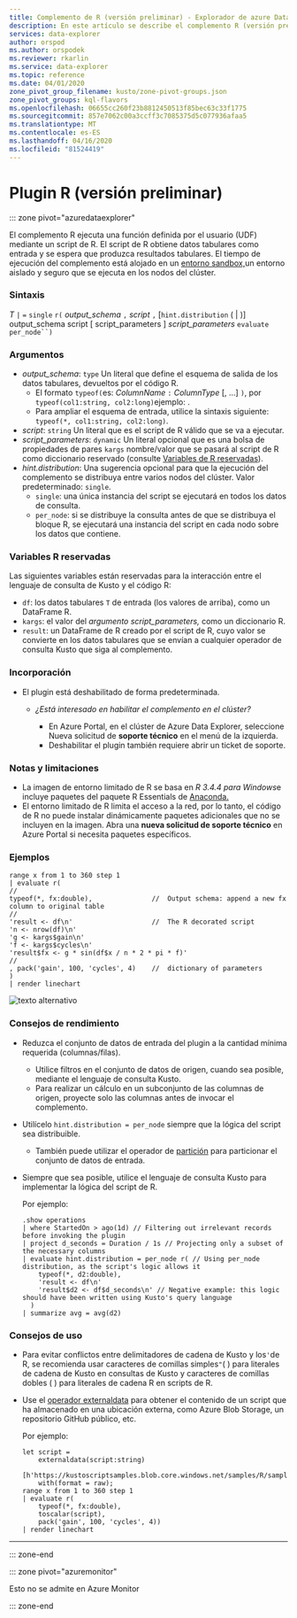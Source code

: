 ```yaml
---
title: Complemento de R (versión preliminar) - Explorador de azure Data Explorer ? Microsoft Docs
description: En este artículo se describe el complemento R (versión preliminar) en Azure Data Explorer.
services: data-explorer
author: orspod
ms.author: orspodek
ms.reviewer: rkarlin
ms.service: data-explorer
ms.topic: reference
ms.date: 04/01/2020
zone_pivot_group_filename: kusto/zone-pivot-groups.json
zone_pivot_groups: kql-flavors
ms.openlocfilehash: 06655cc260f23b8812450513f85bec63c33f1775
ms.sourcegitcommit: 857e7062c00a3ccff3c7085375d5c077936afaa5
ms.translationtype: MT
ms.contentlocale: es-ES
ms.lasthandoff: 04/16/2020
ms.locfileid: "81524419"
---
```

# <a name="r-plugin-preview"></a>Plugin R (versión preliminar)

::: zone pivot="azuredataexplorer"

El complemento R ejecuta una función definida por el usuario (UDF) mediante un script de R. El script de R obtiene datos tabulares como entrada y se espera que produzca resultados tabulares.
El tiempo de ejecución del complemento está alojado en un [entorno sandbox,](../concepts/sandboxes.md)un entorno aislado y seguro que se ejecuta en los nodos del clúster.

### <a name="syntax"></a>Sintaxis

*T* `|` `=` `single` `r(` *output_schema* `,` *script* `,` [`hint.distribution` ( | )] output_schema script [ script_parameters ] *script_parameters* `evaluate` `per_node``)`


### <a name="arguments"></a>Argumentos

* *output_schema*: `type` Un literal que define el esquema de salida de los datos tabulares, devueltos por el código R.
    * El formato `typeof(`es: *ColumnName* `:` *ColumnType* [, ...] `)`, por `typeof(col1:string, col2:long)`ejemplo: .
    * Para ampliar el esquema de entrada, utilice la sintaxis siguiente: `typeof(*, col1:string, col2:long)`.
* *script*: `string` Un literal que es el script de R válido que se va a ejecutar.
* *script_parameters*: `dynamic` Un literal opcional que es una bolsa de propiedades de pares `kargs` nombre/valor que se pasará al script de R como diccionario reservado (consulte [Variables de R reservadas](#reserved-r-variables)).
* *hint.distribution*: Una sugerencia opcional para que la ejecución del complemento se distribuya entre varios nodos del clúster.
   Valor predeterminado: `single`.
    * `single`: una única instancia del script se ejecutará en todos los datos de consulta.
    * `per_node`: si se distribuye la consulta antes de que se distribuya el bloque R, se ejecutará una instancia del script en cada nodo sobre los datos que contiene.


### <a name="reserved-r-variables"></a>Variables R reservadas

Las siguientes variables están reservadas para la interacción entre el lenguaje de consulta de Kusto y el código R:

* `df`: los datos tabulares `T` de entrada (los valores de arriba), como un DataFrame R.
* `kargs`: el valor del *argumento script_parameters,* como un diccionario R.
* `result`: un DataFrame de R creado por el script de R, cuyo valor se convierte en los datos tabulares que se envían a cualquier operador de consulta Kusto que siga al complemento.

### <a name="onboarding"></a>Incorporación


* El plugin está deshabilitado de forma predeterminada.
    * *¿Está interesado en habilitar el complemento en el clúster?*
        
        * En Azure Portal, en el clúster de Azure Data Explorer, seleccione Nueva solicitud de **soporte técnico** en el menú de la izquierda.
        * Deshabilitar el plugin también requiere abrir un ticket de soporte.

### <a name="notes-and-limitations"></a>Notas y limitaciones

* La imagen de entorno limitado de R se basa en *R 3.4.4 para Windows*e incluye paquetes del paquete R Essentials de [Anaconda.](https://docs.anaconda.com/anaconda/packages/r-language-pkg-docs/)
* El entorno limitado de R limita el acceso a la red, por lo tanto, el código de R no puede instalar dinámicamente paquetes adicionales que no se incluyen en la imagen. Abra una **nueva solicitud de soporte técnico** en Azure Portal si necesita paquetes específicos.


### <a name="examples"></a>Ejemplos

```kusto
range x from 1 to 360 step 1
| evaluate r(
//
typeof(*, fx:double),               //  Output schema: append a new fx column to original table 
//
'result <- df\n'                    //  The R decorated script
'n <- nrow(df)\n'
'g <- kargs$gain\n'
'f <- kargs$cycles\n'
'result$fx <- g * sin(df$x / n * 2 * pi * f)'
//
, pack('gain', 100, 'cycles', 4)    //  dictionary of parameters
)
| render linechart 
```
![texto alternativo](./images/samples/sine-demo.png "sine-demo")




### <a name="performance-tips"></a>Consejos de rendimiento

* Reduzca el conjunto de datos de entrada del plugin a la cantidad mínima requerida (columnas/filas).
    * Utilice filtros en el conjunto de datos de origen, cuando sea posible, mediante el lenguaje de consulta Kusto.
    * Para realizar un cálculo en un subconjunto de las columnas de origen, proyecte solo las columnas antes de invocar el complemento.
* Utilícelo `hint.distribution = per_node` siempre que la lógica del script sea distribuible.
    * También puede utilizar el operador de [partición](partitionoperator.md) para particionar el conjunto de datos de entrada.
* Siempre que sea posible, utilice el lenguaje de consulta Kusto para implementar la lógica del script de R.

    Por ejemplo:

    ```kusto    
    .show operations
    | where StartedOn > ago(1d) // Filtering out irrelevant records before invoking the plugin
    | project d_seconds = Duration / 1s // Projecting only a subset of the necessary columns
    | evaluate hint.distribution = per_node r( // Using per_node distribution, as the script's logic allows it
        typeof(*, d2:double),
        'result <- df\n'
        'result$d2 <- df$d_seconds\n' // Negative example: this logic should have been written using Kusto's query language
      )
    | summarize avg = avg(d2)
    ```

### <a name="usage-tips"></a>Consejos de uso

* Para evitar conflictos entre delimitadores de cadena de Kusto y los`'`de R, se recomienda usar caracteres de comillas simples`"`( ) para literales de cadena de Kusto en consultas de Kusto y caracteres de comillas dobles ( ) para literales de cadena R en scripts de R.
* Use el [operador externaldata](externaldata-operator.md) para obtener el contenido de un script que ha almacenado en una ubicación externa, como Azure Blob Storage, un repositorio GitHub público, etc.
  
  Por ejemplo:

    ```kusto    
    let script = 
        externaldata(script:string)
        [h'https://kustoscriptsamples.blob.core.windows.net/samples/R/sample_script.r']
        with(format = raw);
    range x from 1 to 360 step 1
    | evaluate r(
        typeof(*, fx:double),
        toscalar(script), 
        pack('gain', 100, 'cycles', 4))
    | render linechart 
    ```

---

::: zone-end

::: zone pivot="azuremonitor"

Esto no se admite en Azure Monitor

::: zone-end

